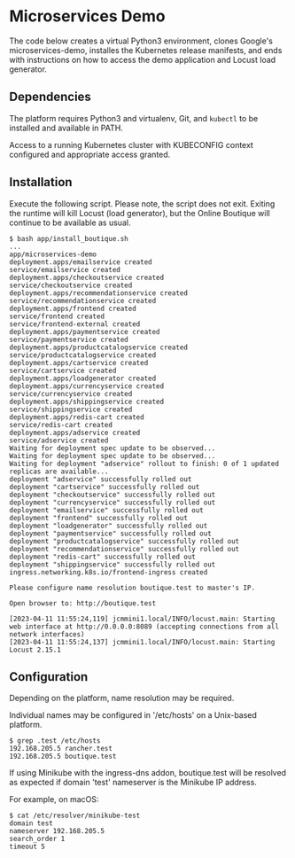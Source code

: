 # Microservices Demo

The code below creates a virtual Python3 environment, clones Google's
microservices-demo, installes the Kubernetes release manifests, and ends with
instructions on how to access the demo application and Locust load generator.

## Dependencies

The platform requires Python3 and virtualenv, Git, and `kubectl` to be
installed and available in PATH.

Access to a running Kubernetes cluster with KUBECONFIG context configured and
appropriate access granted.

## Installation

Execute the following script. Please note, the script does not exit. Exiting
the runtime will kill Locust (load generator), but the Online Boutique will
continue to be available as usual.

```
$ bash app/install_boutique.sh
...
app/microservices-demo
deployment.apps/emailservice created
service/emailservice created
deployment.apps/checkoutservice created
service/checkoutservice created
deployment.apps/recommendationservice created
service/recommendationservice created
deployment.apps/frontend created
service/frontend created
service/frontend-external created
deployment.apps/paymentservice created
service/paymentservice created
deployment.apps/productcatalogservice created
service/productcatalogservice created
deployment.apps/cartservice created
service/cartservice created
deployment.apps/loadgenerator created
deployment.apps/currencyservice created
service/currencyservice created
deployment.apps/shippingservice created
service/shippingservice created
deployment.apps/redis-cart created
service/redis-cart created
deployment.apps/adservice created
service/adservice created
Waiting for deployment spec update to be observed...
Waiting for deployment spec update to be observed...
Waiting for deployment "adservice" rollout to finish: 0 of 1 updated replicas are available...
deployment "adservice" successfully rolled out
deployment "cartservice" successfully rolled out
deployment "checkoutservice" successfully rolled out
deployment "currencyservice" successfully rolled out
deployment "emailservice" successfully rolled out
deployment "frontend" successfully rolled out
deployment "loadgenerator" successfully rolled out
deployment "paymentservice" successfully rolled out
deployment "productcatalogservice" successfully rolled out
deployment "recommendationservice" successfully rolled out
deployment "redis-cart" successfully rolled out
deployment "shippingservice" successfully rolled out
ingress.networking.k8s.io/frontend-ingress created

Please configure name resolution boutique.test to master's IP.

Open browser to: http://boutique.test

[2023-04-11 11:55:24,119] jcmmini1.local/INFO/locust.main: Starting web interface at http://0.0.0.0:8089 (accepting connections from all network interfaces)
[2023-04-11 11:55:24,137] jcmmini1.local/INFO/locust.main: Starting Locust 2.15.1
```

## Configuration

Depending on the platform, name resolution may be required.

Individual names may be configured in '/etc/hosts' on a Unix-based platform.

```
$ grep .test /etc/hosts
192.168.205.5 rancher.test
192.168.205.5 boutique.test
```

If using Minikube with the ingress-dns addon, boutique.test will be resolved as
expected if domain 'test' nameserver is the Minikube IP address.

For example, on macOS:

```
$ cat /etc/resolver/minikube-test 
domain test
nameserver 192.168.205.5
search_order 1
timeout 5
```
